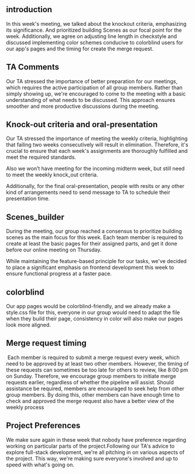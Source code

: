 ## introduction

In this week's meeting, we talked about the knockout criteria, emphasizing its significance. And prioritized building Scenes as our focal point for the week. Additionally, we agree on adjusting line length in checkstyle and discussed implementing color schemes conducive to colorblind users for our app's pages and the timing for create the merge request.

## TA Comments

Our TA stressed the importance of better preparation for our meetings, which requires the active participation of all group members. Rather than simply showing up, we're encouraged to come to the meeting with a basic understanding of what needs to be discussed. This approach ensures smoother and more productive discussions during the meeting.

## Knock-out criteria and oral-presentation

Our TA stressed the importance of meeting the weekly criteria, highlighting that failing two weeks consecutively will result in elimination. Therefore, it's crucial to ensure that each week's assignments are thoroughly fulfilled and meet the required standards.

Also we won’t have meeting for the incoming midterm week, but still need to meet the weekly knock_out criteria. 

Additionally, for the final oral-presentation, people with resits or any other kind of arrangements need to send message to TA to schedule their presentation time.

## Scenes_builder

During the meeting, our group reached a consensus to prioritize building scenes as the main focus for this week. Each team member is required to create at least the basic pages for their assigned parts, and get it done before our online meeting on Thursday. 

While maintaining the feature-based principle for our tasks, we've decided to place a significant emphasis on frontend development this week to ensure functional progress at a faster pace.

## colorblind

Our app pages would be colorblind-friendly, and we already make a style.css file for this, everyone in our group would need to adapt the file when they build their page, consistency in color will also make our pages look more aligned.

## Merge request timing

 Each member is required to submit a merge request every week, which need to be approved by at least two other members. However, the timing of these requests can sometimes be too late for others to review, like 8:00 pm on Sunday. Therefore, we encourage group members to initiate merge requests earlier, regardless of whether the pipeline will assist. Should assistance be required, members are encouraged to seek help from other group members. By doing this, other members can have enough time to check and approved the merge request also have a better view of the weekly process

## Project Preferences 

We make sure again in these week that nobody have preference regarding working on particular parts of the project.Following our TA's advice to explore full-stack development, we're all pitching in on various aspects of the project. This way, we're making sure everyone's involved and up to speed with what's going on.


